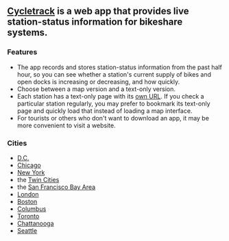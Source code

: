 ## [Cycletrack](http://www.rausnitz.com/track/) is a web app that provides live station-status information for bikeshare systems.

### Features

- The app records and stores station-status information from the past half hour, so you can see whether a station's current supply of bikes and open docks is increasing or decreasing, and how quickly.
- Choose between a map version and a text-only version.
- Each station has a text-only page with its [own URL](http://www.rausnitz.com/track/dc/31623). If you check a particular station regularly, you may prefer to bookmark its text-only page and quickly load that instead of loading a map interface.
- For tourists or others who don't want to download an app, it may be more convenient to visit a website.

### Cities

- [D.C.](http://www.rausnitz.com/track/dc/)
- [Chicago](http://www.rausnitz.com/track/chicago/)
- [New York](http://www.rausnitz.com/track/nyc/)
- the [Twin Cities](http://www.rausnitz.com/track/minn/)
- the [San Francisco Bay Area](http://www.rausnitz.com/track/bay/)
- [London](http://www.rausnitz.com/track/london/)
- [Boston](http://www.rausnitz.com/track/boston/)
- [Columbus](http://www.rausnitz.com/track/columbus/)
- [Toronto](http://www.rausnitz.com/track/toronto/)
- [Chattanooga](http://www.rausnitz.com/track/chattanooga/)
- [Seattle](http://www.rausnitz.com/track/seattle/)